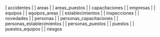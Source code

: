 | accidentes                       |
| areas                            |
| areas_puestos                    |
| capacitaciones                   |
| empresas                         |
| equipos                          |
| equipos_areas                    |
| establecimientos                 |
| inspecciones                     |
| novedades                        |
| personas                         |
| personas_capacitaciones          |
| personas_establecimientos        |
| personas_puestos                 |
| puestos                          |
| puestos_equipos                  |
| riesgos    
